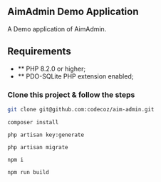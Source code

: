 ## AimAdmin Demo Application

A Demo application of AimAdmin. 

## Requirements
- ** PHP 8.2.0 or higher;
- ** PDO-SQLite PHP extension enabled;

### Clone this project & follow the steps

```bash
git clone git@github.com:codecoz/aim-admin.git
```
```shell
composer install
```
```shell
php artisan key:generate
```
```shell
php artisan migrate
```
```shell
npm i
```
```shell
npm run build
```
